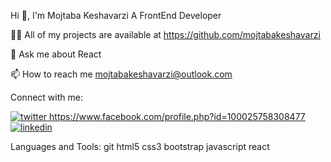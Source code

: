 Hi 👋, I'm Mojtaba Keshavarzi
A FrontEnd Developer

👨‍💻 All of my projects are available at https://github.com/mojtabakeshavarzi

💬 Ask me about React

📫 How to reach me mojtabakeshavarzi@outlook.com

Connect with me:
 
[![twitter](https://user-images.githubusercontent.com/77697725/231740758-6acb611d-eddc-48ad-a883-eb126dabad1e.png)
](twitter.com/mojtaba62339516) 
https://www.facebook.com/profile.php?id=100025758308477 
[![linkedin](![linked-in-alt](https://user-images.githubusercontent.com/77697725/231740687-1b4caba1-5a07-4739-b618-2a3f81eeecdd.svg)
)](https://www.linkedin.com/in/mojtaba-keshavarzi-561460195/)

Languages and Tools:
git html5 css3 bootstrap javascript react
